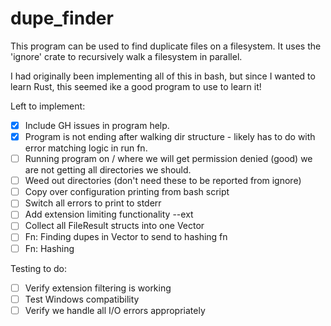 # dupe_finder

This program can be used to find duplicate files on a filesystem.  It uses the 'ignore' crate to recursively walk a
filesystem in parallel.

I had originally been implementing all of this in bash, but since I wanted to learn Rust, this seemed ike a good program 
to use to learn it!

Left to implement:
- [x] Include GH issues in program help.
- [x] Program is not ending after walking dir structure - likely has to do with error matching logic in run fn.
- [ ] Running program on / where we will get permission denied (good) we are not getting all directories we should.
- [ ] Weed out directories (don't need these to be reported from ignore)
- [ ] Copy over configuration printing from bash script
- [ ] Switch all errors to print to stderr
- [ ] Add extension limiting functionality --ext
- [ ] Collect all FileResult structs into one Vector
- [ ] Fn: Finding dupes in Vector<FileResult> to send to hashing fn
- [ ] Fn: Hashing
  
Testing to do:
- [ ] Verify extension filtering is working
- [ ] Test Windows compatibility
- [ ] Verify we handle all I/O errors appropriately